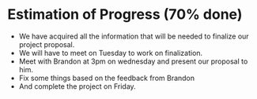 # Estimation of Progress (70% done)

* We have acquired all the information that will be needed to finalize our project proposal.
* We will have to meet on Tuesday to work on finalization. 
* Meet with Brandon at 3pm on wednesday and present our proposal to him. 
* Fix some things based on the feedback from Brandon
* And complete the project on Friday. 
